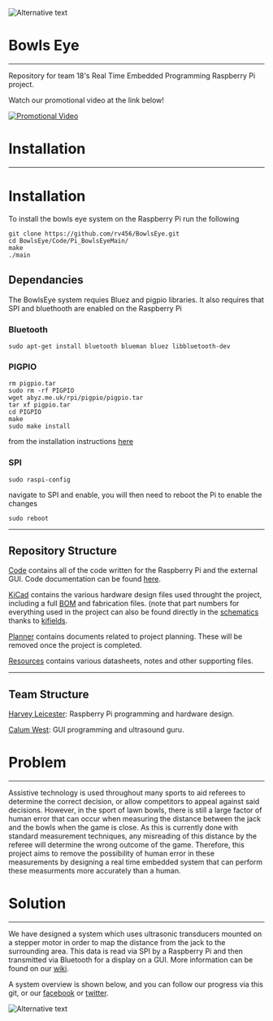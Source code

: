 ![Alternative text](Resources/Misc/bowlseyelogo.png)

# Bowls Eye
-----------

Repository for team 18's Real Time Embedded Programming Raspberry Pi project.

Watch our promotional video at the link below!

[![Promotional Video](http://img.youtube.com/vi/sJp9lf-OOYo&/0.jpg)](http://www.youtube.com/watch?v=sJp9lf-OOYo&)

# Installation
----------------

# Installation

To install the bowls eye system on the Raspberry Pi run the following

    git clone https://github.com/rv456/BowlsEye.git
    cd BowlsEye/Code/Pi_BowlsEyeMain/
    make
    ./main
    
## Dependancies

The BowlsEye system requies Bluez and pigpio libraries.  It also requires that SPI and bluethooth are enabled on the Raspberry Pi


### Bluetooth 
    sudo apt-get install bluetooth blueman bluez libbluetooth-dev

### PIGPIO


    rm pigpio.tar
    sudo rm -rf PIGPIO
    wget abyz.me.uk/rpi/pigpio/pigpio.tar
    tar xf pigpio.tar
    cd PIGPIO
    make
    sudo make install
    
from the installation instructions [here](http://abyz.me.uk/rpi/pigpio/download.html)

### SPI

    sudo raspi-config

navigate to SPI and enable, you will then need to reboot the Pi to enable the changes

    sudo reboot

---------------------

## Repository Structure

[Code](https://github.com/rv456/BowlsEye/tree/master/Code) contains all of the code written for the Raspberry Pi and the external GUI.  Code documentation can be found [here](https://rv456.github.io/BowlsEye/).

[KiCad](https://github.com/rv456/BowlsEye/tree/master/KiCad) contains the various hardware design files used throught the project, including a full [BOM](https://github.com/rv456/BowlsEye/blob/master/KiCad/Shield/Fabrication/BOM/BOMfull.csv) and fabrication files. (note that part numbers for everything used in the project can also be found directly in the [schematics](https://github.com/rv456/BowlsEye/blob/master/KiCad/Shield) thanks to [kifields](http://kifield.readthedocs.io/en/latest/).

[Planner](https://github.com/rv456/BowlsEye/tree/master/Planner) contains documents related to project planning.  These will be removed once the project is completed.

[Resources](https://github.com/rv456/BowlsEye/tree/master/Resources) contains various datasheets, notes and other supporting files.

-----------

## Team Structure

[Harvey Leicester](https://github.com/rv456): Raspberry Pi programming and hardware design.

[Calum West](https://github.com/CalumWest): GUI programming and ultrasound guru.


# Problem
----------

Assistive technology is used throughout many sports to aid referees to determine the correct decision, or allow competitors to appeal against said decisions.  However, in the sport of lawn bowls, there is still a large factor of human error that can occur when measuring the distance between the jack and the bowls when the game is close.  As this is currently done with standard measurement techniques, any misreading of this distance by the referee will determine the wrong outcome of the game.  Therefore, this project aims to remove the possibility of human error in these measurements by designing a real time embedded system that can perform these measurments more accurately than a human.

# Solution
-----------

We have designed a system which uses ultrasonic transducers mounted on a stepper motor in order to map the distance from the jack to the surrounding area. This data is read via SPI by a Raspberry Pi and then transmitted via Bluetooth for a display on a GUI. More information can be found on our [wiki](https://github.com/rv456/BowlsEye/wiki).

A system overview is shown below, and you can follow our progress via this git, or our [facebook](https://www.facebook.com/Bowls-Eye-102409543919161/) or [twitter](https://twitter.com/bowlseyepi).


![Alternative text](Resources/Misc/blockDiagram.png)
